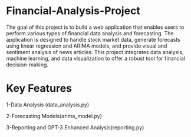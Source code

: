 # Financial-Analysis-Project

The goal of this project is to build a web application that enables users to perform various types of financial data analysis and forecasting. The application is designed to handle stock market data, generate forecasts using linear regression and ARIMA models, and provide visual and sentiment analysis of news articles. This project integrates data analysis, machine learning, and data visualization to offer a robust tool for financial decision-making.

# Key Features

1-Data Analysis (data_analysis.py)


2-Forecasting Models(arima_model.py)


3-Reporting and GPT-3 Enhanced Analysis(reporting.py)
